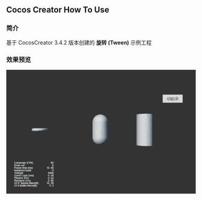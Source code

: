 ## Cocos Creator How To Use

### 简介

基于 CocosCreator 3.4.2 版本创建的 **旋转 (Tween)** 示例工程

### 效果预览
![image](../../gif/202203/2022030502.gif)